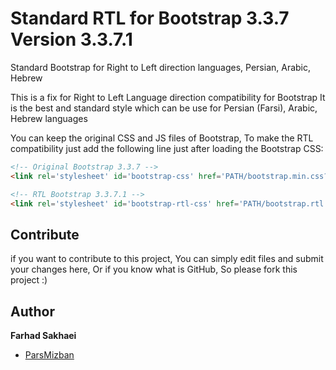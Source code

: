 # Standard RTL for Bootstrap 3.3.7 Version 3.3.7.1
Standard Bootstrap for Right to Left direction languages, Persian, Arabic, Hebrew

This is a fix for Right to Left Language direction compatibility for Bootstrap
It is the best and standard style which can be use for Persian (Farsi), Arabic, Hebrew languages

You can keep the original CSS and JS files of Bootstrap, To make the RTL compatibility just add the following line just after loading the Bootstrap CSS:

```html
<!-- Original Bootstrap 3.3.7 -->
<link rel='stylesheet' id='bootstrap-css' href='PATH/bootstrap.min.css?ver=3.3.7' type='text/css' />

<!-- RTL Bootstrap 3.3.7.1 -->
<link rel='stylesheet' id='bootstrap-rtl-css' href='PATH/bootstrap.rtl.min.css?ver=3.3.7.1' type='text/css' />
```

## Contribute

if you want to contribute to this project, You can simply edit files and submit your changes here, Or if you know what is GitHub, So please fork this project :)

## Author

**Farhad Sakhaei**

+ [ParsMizban](https://parsmizban.com)
